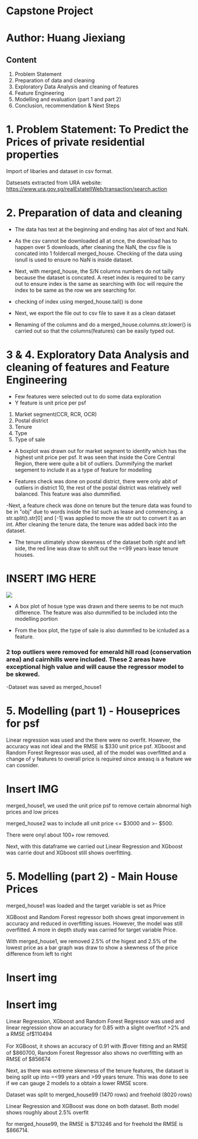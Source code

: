 # Capstone Project

# Author: Huang Jiexiang

## Content
1. Problem Statement
2. Preparation of data and cleaning
3. Exploratory Data Analysis and cleaning of features
4. Feature Engineering
5. Modelling and evaluation (part 1 and part 2)
6. Conclusion, recommendation & Next Steps


# 1. Problem Statement: To Predict the Prices of private residential properties

Import of libaries and dataset in csv format.

Datsesets extracted from URA website: https://www.ura.gov.sg/realEstateIIWeb/transaction/search.action

# 2. Preparation of data and cleaning

- The data has text at the beginning and ending has alot of text and NaN.

- As the csv cannot be downloaded all at once, the download has to happen over 5 downloads, after cleaning the NaN, the csv file is concated into 1 foldercall merged_house. Checking of the data using isnull is used to ensure no NaN is inside dataset.

- Next, with merged_house, the S/N columns numbers do not tailly because the dataset is concated. A reset index is required to be carry out to ensure index is the same as searching with iloc will require the index to be same as the row we are searching for.

- checking of index using merged_house.tail() is done

- Next, we export the file out to csv file to save it as a clean dataset

- Renaming of the columns and do a merged_house.columns.str.lower() is carried out so that the columns(features) can be easily typed out.


# 3 & 4. Exploratory Data Analysis and cleaning of features and Feature Engineering

- Few features were selected out to do some data exploration
- Y feature is unit price per psf

1. Market segment(CCR, RCR, OCR)
2. Postal district
3. Tenure
4. Type
5. Type of sale

- A boxplot was drawn out for market segment to identify which has the highest unit price per psf. It was seen that inside the Core Central Region, there were quite a bit of outliers. Dummifying the market segement to include it as a type of feature for modelling

- Features check was done on postal district, there were only abit of outliers in district 10, the rest of the postal district was relatively well balanced. This feature was also dummified.

-Next, a feature check was done on tenure but the tenure data was found to be in "obj" due to words inside the list such as lease and commencing. a str.split().str[0] and [-1] was applied to move the str out to convert it as an int. After cleaning the tenure data, the tenure was added back into the dataset.

- The tenure utimately show skewness of the dataset both right and left side, the red line was draw to shift out the =<99 years lease tenure houses.

# INSERT IMG HERE
![](https://git.generalassemb.ly/martinyong/Project4/blob/master/img/num_mosqitoes_2007.png)

- A box plot of hosue type was drawn and there seems to be not much difference. The feature was also dummified to be included into the modelling portion

- From the box plot, the type of sale is also dummfied to be icnluded as a feature.

### 2 top outliers were removed for emerald hill road (conservation area) and cairnhills were included. These 2 areas have exceptional high value and will cause the regressor model to be skewed. 

-Dataset was saved as merged_house1


# 5. Modelling (part 1) - Houseprices for psf

Linear regression was used and the there were no overfit. However, the accuracy was not ideal and the RMSE is $330 unit price psf.
XGboost and Random Forest Regressor  was used, all of the model was overfitted and a change of y features to overall price is required since areasq is a feature we can cosnider.


# Insert IMG


merged_house1, we used the unit price psf to remove certain abnormal high prices and low prices

merged_house2 was to include all unit price <= $3000 and >- $500.

There were onyl about 100+ row removed.

Next, with this dataframe we carried out Linear Regression and XGboost was carrie dout and XGboost still shows overfitting.

# 5. Modelling (part 2) - Main House Prices

merged_house1 was loaded and the target variable is set as Price

XGBoost and Random Forest regressor both shows great imporvement in accuracy and reduced in overfitting issues. However, the model was still overfitted. A more in depth study was carried for target variable Price.

With merged_house1, we removed 2.5% of the higest and 2.5% of the lowest price as a bar graph was draw to show a skewness of the price difference from left to right

# Insert img
# Insert img

Linear Regression, XGboost and Random Forest Regressor was used and linear regression show an accuracy for 0.85 with a slight overfitof >2% and a RMSE of$110494

For XGBoost, it shows an accuracy of 0.91 with 弄over fitting and an RMSE of $860700, Random Forest Regressor also shows no overfitting with an RMSE of $856674

Next, as there was extreme skewness of the tenure features, the dataset is being split up into =<99 years and >99 years tenure. This was done to see if we can gauge 2 models to a obtain a lower RMSE score.

Dataset was split to merged_house99 (1470 rows) and freehold (8020 rows)

Linear Regression and XGBoost was done on both dataset. Both model shows roughly about 2.5% overfit

for merged_house99, the RMSE is $713246 and for freehold the RMSE is $866714.













